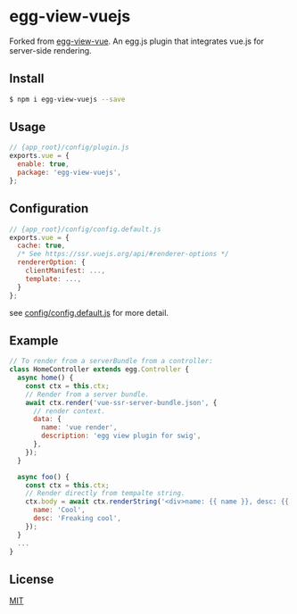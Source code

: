 # egg-view-vuejs

Forked from [egg-view-vue](https://github.com/eggjs/egg-view-vue). An egg.js plugin that integrates vue.js for server-side rendering.

## Install

```bash
$ npm i egg-view-vuejs --save
```

## Usage

```js
// {app_root}/config/plugin.js
exports.vue = {
  enable: true,
  package: 'egg-view-vuejs',
};
```

## Configuration

```js
// {app_root}/config/config.default.js
exports.vue = {
  cache: true,
  /* See https://ssr.vuejs.org/api/#renderer-options */
  rendererOption: {
    clientManifest: ...,
    template: ...,
  }
};
```

see [config/config.default.js](config/config.default.js) for more detail.

## Example

```js
// To render from a serverBundle from a controller:
class HomeController extends egg.Controller {
  async home() {
    const ctx = this.ctx;
    // Render from a server bundle.
    await ctx.render('vue-ssr-server-bundle.json', {
      // render context.
      data: {
        name: 'vue render',
        description: 'egg view plugin for swig',
      },
    });
  }

  async foo() {
    const ctx = this.ctx;
    // Render directly from tempalte string.
    ctx.body = await ctx.renderString('<div>name: {{ name }}, desc: {{ desc }}</div>', {
      name: 'Cool',
      desc: 'Freaking cool',
    });
  }
  ...
}
```

## License

[MIT](LICENSE)
